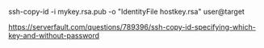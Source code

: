 ssh-copy-id -i mykey.rsa.pub -o "IdentityFile hostkey.rsa" user@target

https://serverfault.com/questions/789396/ssh-copy-id-specifying-which-key-and-without-password
